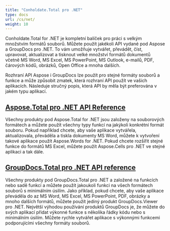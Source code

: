 ```yaml
---
title: "Conholdate.Total pro .NET"
type: docs
url: /cs/net/
weight: 10
---
```


Conholdate.Total for .NET je kompletní balíček pro práci s velkým množstvím formátů souborů. Můžete použít jakékoli API vydané pod Aspose a GroupDocs pro .NET. To vám umožňuje vytvářet, převádět, číst, upravovat, aktualizovat a tisknout velké množství formátů dokumentů včetně MS Word, MS Excel, MS PowerPoint, MS Outlook, e-mailů, PDF, čárových kódů, obrázků, Open Office a mnoha dalších. 

Rozhraní API Aspose i GroupDocs lze použít pro stejné formáty souborů a funkce a může způsobit zmatek, která rozhraní API použít ve vašich aplikacích. Následuje stručný popis, která API by měla být preferována v jakém typu aplikací.

## [Aspose.Total pro .NET API Reference](/aspose-total-for-net/)

Všechny produkty pod Aspose.Total for .NET jsou založeny na souborových formátech a můžete použít všechny typy funkcí na jakýkoli konkrétní formát souboru. Pokud například chcete, aby vaše aplikace vytvářela, aktualizovala, převáděla a tiskla dokumenty MS Word, můžete k vytvoření takové aplikace použít Aspose.Words for .NET. Pokud chcete rozšířit stejné funkce do formátů MS Excel, můžete použít Aspose.Cells pro .NET ve stejné aplikaci a tak dále.

## [GroupDocs.Total pro .NET API reference](/groupdocs-total-for-net/)

Všechny produkty pod GroupDocs.Total pro .NET a založené na funkcích nebo sadě funkcí a můžete použít jakoukoli funkci na všech formátech souborů s minimálním úsilím. Jako příklad, pokud chcete, aby vaše aplikace převáděla do az MS Word, MS Excel, MS PowerPoint, PDF, obrázky a mnoho dalších formátů, můžete použít jediný produkt GroupDocs.Viewer pro .NET. Největší výhodou používání produktů GroupDocs je, že můžete do svých aplikací přidat výkonné funkce s několika řádky kódu nebo s minimálním úsilím. Můžete rychle vytvářet aplikace s výkonnými funkcemi podporujícími všechny formáty souborů.
